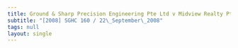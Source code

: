```yaml
---
title: Ground & Sharp Precision Engineering Pte Ltd v Midview Realty Pte Ltd
subtitle: "[2008] SGHC 160 / 22\_September\_2008"
tags: null
layout: single
---
```


